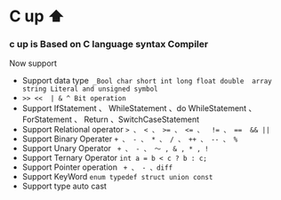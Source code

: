 # C up ⬆
### c up is  Based on C language syntax Compiler
Now support 
- Support data type` _Bool char short int long float double  array string Literal and unsigned symbol`
- `>> <<  | & ^ Bit operation`
- Support IfStatement 、 WhileStatement 、do WhileStatement 、 ForStatement 、 Return 、SwitchCaseStatement
- Support Relational operator `> 、 < 、 >= 、 <= 、  != 、 ==  && ||`
- Support Binary Operater `+ 、 - 、 * 、 / 、 ++ 、 -- 、 % `
- Support Unary Operator ` + 、 - 、 ～ , & , * , !`
- Support Ternary Operator `int a = b < c ? b : c;`
- Support Pointer operation ` + 、 - 、diff`
- Support KeyWord `enum typedef struct union const`
- Support type auto cast 
